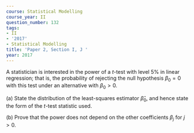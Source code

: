 ```yaml
---
course: Statistical Modelling
course_year: II
question_number: 132
tags:
- II
- '2017'
- Statistical Modelling
title: 'Paper 2, Section I, J '
year: 2017
---
```




A statistician is interested in the power of a $t$-test with level $5 \%$ in linear regression; that is, the probability of rejecting the null hypothesis $\beta_{0}=0$ with this test under an alternative with $\beta_{0}>0$.

(a) State the distribution of the least-squares estimator $\hat{\beta}_{0}$, and hence state the form of the $t$-test statistic used.

(b) Prove that the power does not depend on the other coefficients $\beta_{j}$ for $j>0$.